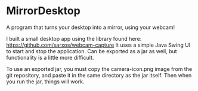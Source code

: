 # MirrorDesktop
A program that turns your desktop into a mirror, using your webcam!

I built a small desktop app using the library found here: https://github.com/sarxos/webcam-capture
It uses a simple Java Swing UI to start and stop the application. Can be exported as a jar as well, but functionality is a little more difficult.


To use an exported jar, you must copy the camera-icon.png image from the git repository, and paste it in the same directory as the jar itself. Then when you run the jar, things will work.
